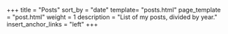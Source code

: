 +++
title = "Posts"
sort_by = "date"
template= "posts.html"
page_template = "post.html"
weight = 1
description = "List of my posts, divided by year."
insert_anchor_links = "left"
+++